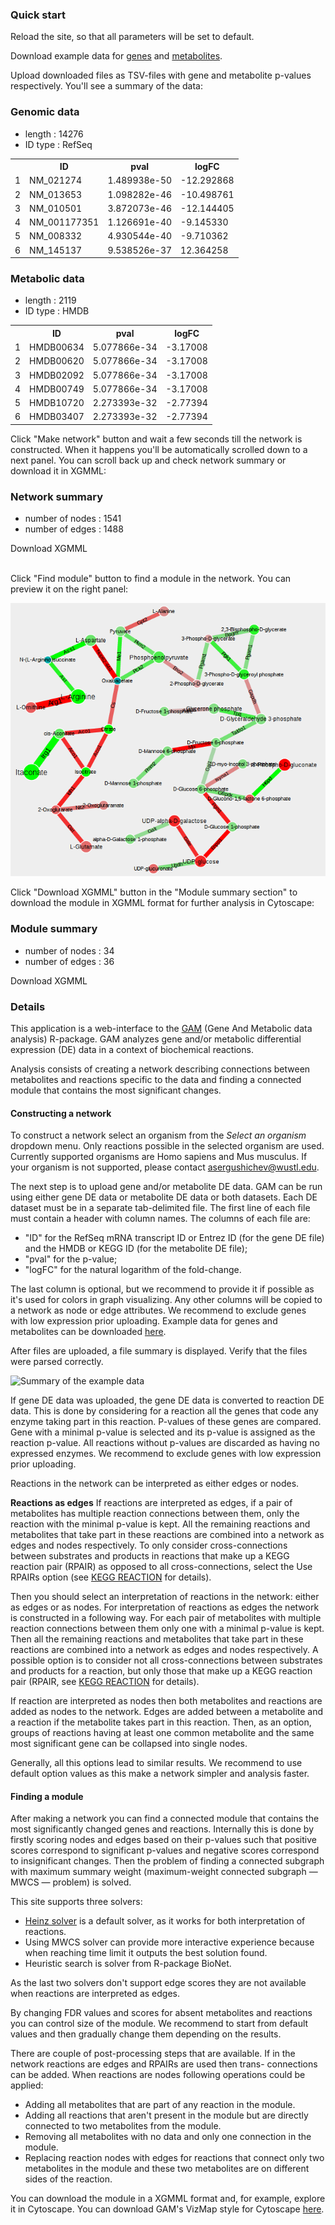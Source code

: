 ### Quick start

Reload the site, so that all parameters will be set to default.

Download example
data for <a href="/publications/supp_materials/GAM/gene.de.M1.M2.tsv">genes</a>
and <a href="/publications/supp_materials/GAM/met.de.M1.M2.tsv">metabolites</a>.

Upload downloaded files as TSV-files with gene and metabolite p-values respectively.
You'll see a summary of the data:

<div class="row">
<div class="span8">
<div class="example-panel">
<div class="row">
<div class="span4">
<h3>Genomic data</h3>
<div class="shiny-html-output shiny-bound-output"><ul>
<li> length :  14276 </li>
<li> ID type :  RefSeq </li>
</ul>
</div>
<div class="shiny-html-output shiny-bound-output"><!-- html table generated in R 3.0.2 by xtable 1.7-1 package -->
<table class="data table table-bordered table-condensed">
<tbody><tr> <th>  </th> <th> ID </th> <th> pval </th> <th> logFC </th>  </tr>
<tr> <td align="right"> 1 </td> <td> NM_021274 </td> <td> 1.489938e-50 </td> <td> -12.292868 </td> </tr>
<tr> <td align="right"> 2 </td> <td> NM_013653 </td> <td> 1.098282e-46 </td> <td> -10.498761 </td> </tr>
<tr> <td align="right"> 3 </td> <td> NM_010501 </td> <td> 3.872073e-46 </td> <td> -12.144405 </td> </tr>
<tr> <td align="right"> 4 </td> <td> NM_001177351 </td> <td> 1.126691e-40 </td> <td>  -9.145330 </td> </tr>
<tr> <td align="right"> 5 </td> <td> NM_008332 </td> <td> 4.930544e-40 </td> <td>  -9.710362 </td> </tr>
<tr> <td align="right"> 6 </td> <td> NM_145137 </td> <td> 9.538526e-37 </td> <td>  12.364258 </td> </tr>
</tbody></table></div>
</div>
<div class="span4">
<h3>Metabolic data</h3>
<div class="shiny-html-output shiny-bound-output"><ul>
<li> length :  2119 </li>
<li> ID type :  HMDB </li>
</ul>
</div>
<div class="shiny-html-output shiny-bound-output"><!-- html table generated in R 3.0.2 by xtable 1.7-1 package -->
<table class="data table table-bordered table-condensed">
<tbody><tr> <th>  </th> <th> ID </th> <th> pval </th> <th> logFC </th>  </tr>
<tr> <td align="right"> 1 </td> <td> HMDB00634 </td> <td> 5.077866e-34 </td> <td> -3.17008 </td> </tr>
<tr> <td align="right"> 2 </td> <td> HMDB00620 </td> <td> 5.077866e-34 </td> <td> -3.17008 </td> </tr>
<tr> <td align="right"> 3 </td> <td> HMDB02092 </td> <td> 5.077866e-34 </td> <td> -3.17008 </td> </tr>
<tr> <td align="right"> 4 </td> <td> HMDB00749 </td> <td> 5.077866e-34 </td> <td> -3.17008 </td> </tr>
<tr> <td align="right"> 5 </td> <td> HMDB10720 </td> <td> 2.273393e-32 </td> <td> -2.77394 </td> </tr>
<tr> <td align="right"> 6 </td> <td> HMDB03407 </td> <td> 2.273393e-32 </td> <td> -2.77394 </td> </tr>
</tbody></table></div>
</div>
</div>
</div>
</div>
</div>

Click "Make network" button and wait a few seconds till the network is constructed.
When it happens you'll be automatically scrolled down to a next panel.
You can scroll back up and check network summary or download it in XGMML:

<div class="row">
<div class="span3">
<div class="example-panel bottom-buffer">
<h3>Network summary</h3>
<div class="shiny-html-output shiny-bound-output"><ul>
<li> number of nodes :  1541 </li>
<li> number of edges :  1488 </li>
</ul>
</div>
<span class="btn shiny-download-link shiny-bound-output">Download XGMML</span><br>
</div>
</div>
</div>
<br>

Click "Find module" button to find a module in the network. You can preview it
on the right panel:

![Example of a module](img/module.png)


Click "Download XGMML" button in the "Module summary section" to download the
module in XGMML format for further analysis in Cytoscape:

<div class="row">
<div class="span3">
<div class="example-panel bottom-buffer">
<h3>Module summary</h3>
<div class="shiny-html-output shiny-bound-output"><ul>
<li> number of nodes :  34 </li>
<li> number of edges :  36 </li>
</ul>
</div>
<span class="btn shiny-download-link shiny-bound-output">Download XGMML</span>
</div>
</div>
</div>

### Details

This application is a web-interface to the <a href="bioconductor/GAM"
target="_blank">GAM</a> (Gene And Metabolic data analysis) R-package.  GAM
analyzes gene and/or metabolic differential expression (DE) data in a context
of biochemical reactions.


Analysis consists of creating a network describing connections between
metabolites and reactions specific to the data and finding a connected module
that contains the most significant changes.

#### Constructing a network

To construct a network select an organism from the *Select an organism*
dropdown menu.  Only reactions possible in the selected organism are used.
Currently supported organisms are Homo sapiens and Mus musculus. If your
organism is not supported, please contact <a
href="mailto:asergushichev@wustl.edu">asergushichev@wustl.edu</a>.

<!-- :ToDo: add screenshot? -->

The next step is to upload gene and/or metabolite DE data. GAM can be run using
either gene DE data or metabolite DE data or both datasets. Each DE dataset
must be in a separate tab-delimited file. The first line of each file must
contain a header with column names. The columns of each file are:

* "ID" for the RefSeq mRNA transcript ID or Entrez ID (for the gene DE file)
  and the HMDB or KEGG ID (for the metabolite DE file);
* "pval" for the p-value;
* "logFC" for the natural logarithm of the fold-change.

The last column is optional, but we recommend to provide it if possible as it's
used for colors in graph visualizing. Any other columns will be copied to a
network as node or edge attributes.  We recommend to exclude genes with low
expression prior uploading. Example data for genes and metabolites can be
downloaded [here](/publications/supp_materials/GAM/).

After files are uploaded, a file summary is displayed. Verify that the files
were parsed correctly.

![Summary of the example data](img/data_summary.png)

If gene DE data was uploaded, the gene DE data is converted to reaction DE data.
This is done by considering for a reaction all the genes that code any enzyme
taking part in this reaction. P-values of these genes are compared. Gene with
a minimal p-value is selected and its p-value is assigned as the reaction
p-value.  All reactions without p-values are discarded as having no expressed
enzymes. We recommend to exclude genes with low expression prior uploading.

Reactions in the network can be interpreted as either edges or nodes.

**Reactions as edges** If reactions are interpreted as edges, if a pair of
metabolites has multiple reaction connections between them, only the reaction
with the minimal p-value is kept. All the remaining reactions and metabolites
that take part in these reactions are combined into a network as edges and
nodes respectively. To only consider cross-connections between substrates and
products in reactions that make up a KEGG reaction pair (RPAIR) as opposed to
all cross-connections, select the Use RPAIRs option (see [KEGG
REACTION](http://www.genome.jp/kegg/reaction/) for details).

Then you should select an interpretation of reactions in the network: either as
edges or as nodes.  For interpretation of reactions as edges the network is
constructed in a following way. For each pair of metabolites with multiple
reaction connections between them only one with a minimal p-value is kept.
Then all the remaining reactions and metabolites that take part in these
reactions are combined into a network as edges and nodes respectively. A
possible option is to consider not all cross-connections between substrates and
products for a reaction, but only those that make up a KEGG reaction pair
(RPAIR, see [KEGG REACTION](http://www.genome.jp/kegg/reaction/) for
details).

If reaction are interpreted as nodes then both metabolites and reactions are
added as nodes to the network. Edges are added between a metabolite and a
reaction if the metabolite takes part in this reaction.  Then, as an option,
groups of reactions having at least one common metabolite and the same most
significant gene can be collapsed into single nodes.

Generally, all this options lead to similar results. We recommend to use
default option values as this make a network simpler and analysis faster.

#### Finding a module

After making a network you can find a connected module that contains the most
significantly changed genes and reactions.  Internally this is done by firstly
scoring nodes and edges based on their p-values such that positive scores
correspond to significant p-values and negative scores correspond to
insignificant changes. Then the problem of finding a connected subgraph with
maximum summary weight (maximum-weight connected subgraph — MWCS — problem) is
solved.

This site supports three solvers:

* [Heinz solver](http://www.mi.fu-berlin.de/w/LiSA/Heinz) is a
  default solver, as it works for both interpretation of reactions.
* Using MWCS solver can provide more interactive experience because when
  reaching time limit it outputs the best solution found.
* Heuristic search is solver from R-package BioNet.

As the last two solvers don't support edge scores they are not available when
reactions are interpreted as edges.

By changing FDR values and scores for absent metabolites and reactions you can
control size of the module. We recommend to start from default values and then
gradually change them depending on the results.

There are couple of post-processing steps that are available. If in the network
reactions are edges and RPAIRs are used then trans- connections can be added.
When reactions are nodes following operations could be applied:

* Adding all metabolites that are part of any reaction in the module.
* Adding all reactions that aren't present in the module but are directly
  connected to two metabolites from the module.
* Removing all metabolites with no data and only one connection in the module.
* Replacing reaction nodes with edges for reactions that connect only two
  metabolites in the module and these two metabolites are on different sides of
  the reaction.

You can download the module in a XGMML format and, for example, explore it in
Cytoscape.  You can download GAM's VizMap style for Cytoscape
[here](/publications/supp_materials/GAM/GAM_VizMap.xml).
